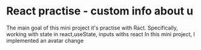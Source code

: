 # React practise - custom info about u
The main goal of this mini project it's practise with Ract. 
Specifically, working with state in react,useState, inputs withs react
In this mini project, I implemented an avatar change
